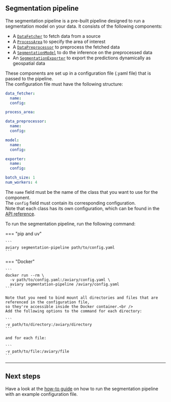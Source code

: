 <style>
  .md-sidebar--secondary { visibility: hidden }
</style>

## Segmentation pipeline

The segmentation pipeline is a pre-built pipeline designed to run a segmentation model on your data.
It consists of the following components:

- A [`DataFetcher`][DataFetcher] to fetch data from a source
- A [`ProcessArea`][ProcessArea] to specify the area of interest
- A [`DataPreprocessor`][DataPreprocessor] to preprocess the fetched data
- A [`SegmentationModel`][SegmentationModel] to do the inference on the preprocessed data
- An [`SegmentationExporter`][SegmentationExporter] to export the predictions dynamically as geospatial data

These components are set up in a configuration file (.yaml file) that is passed to the pipeline.<br />
The configuration file must have the following structure:

``` yaml title="config.yaml"
data_fetcher:
  name:
  config:

process_area:

data_preprocessor:
  name:
  config:

model:
  name:
  config:

exporter:
  name:
  config:

batch_size: 1
num_workers: 4
```

The `name` field must be the name of the class that you want to use for the component.<br />
The `config` field must contain its corresponding configuration.<br />
Note that each class has its own configuration, which can be found in the [API reference].

To run the segmentation pipeline, run the following command:

=== "pip and uv"

    ```
    aviary segmentation-pipeline path/to/config.yaml
    ```

=== "Docker"

    ```
    docker run --rm \
      -v path/to/config.yaml:/aviary/config.yaml \
      aviary segmentation-pipeline /aviary/config.yaml
    ```

    Note that you need to bind mount all directories and files that are referenced in the configuration file,
    so they're accessible inside the Docker container.<br />
    Add the following options to the command for each directory:

    ```
    -v path/to/directory:/aviary/directory
    ```

    and for each file:

    ```
    -v path/to/file:/aviary/file
    ```

  [DataFetcher]: ../api_reference/data/data_fetcher/data_fetcher.md
  [ProcessArea]: ../api_reference/process_area.md
  [DataPreprocessor]: ../api_reference/data/data_preprocessor/data_preprocessor.md
  [SegmentationModel]: ../api_reference/inference/model/segmentation_model.md
  [SegmentationExporter]: ../api_reference/inference/exporter/segmentation_exporter.md
  [API reference]: ../api_reference/pipeline/segmentation_pipeline.md#aviary.pipeline.SegmentationPipelineConfig

---

## Next steps

Have a look at the [how-to guide] on how to run the segmentation pipeline with an example configuration file.

  [how-to guide]: ../how_to_guides/cli/how_to_run_the_segmentation_pipeline.md
